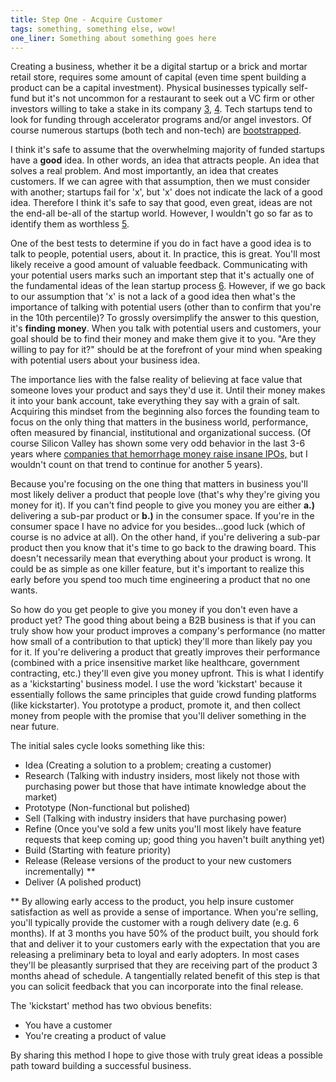 ```yaml
---
title: Step One - Acquire Customer
tags: something, something else, wow!
one_liner: Something about something goes here
---
```


Creating a business, whether it be a digital startup or a brick and mortar retail store, requires some amount of capital (even time spent building a product can be a capital investment). Physical businesses typically self-fund but it's not uncommon for a restaurant to seek out a VC firm or other investors willing to take a stake in its company [3], [4]. Tech startups tend to look for funding through accelerator programs and/or angel investors. Of course numerous startups (both tech and non-tech) are [bootstrapped](http://37signals.com/bootstrapped).

I think it's safe to assume that the overwhelming majority of funded startups have a **good** idea. In other words, an idea that attracts people. An idea that solves a real problem. <span class="hl">And most importantly, an idea that creates customers</span>. If we can agree with that assumption, then we must consider with another; startups fail for 'x', but 'x' does not indicate the lack of a good idea. Therefore I think it's safe to say that good, even great, ideas are not the end-all be-all of the startup world. However, I wouldn't go so far as to identify them as worthless [5].

One of the best tests to determine if you do in fact have a good idea is to talk to people, potential users, about it. In practice, this is great. You'll most likely receive a good amount of valuable feedback. Communicating with your potential users marks such an important step that it's actually one of the fundamental ideas of the lean startup process [6]. However, if we go back to our assumption that 'x' is not a lack of a good idea then what's the importance of talking with potential users (other than to confirm that you're in the 10th percentile)? To grossly oversimplify the answer to this question, it's **finding money**. When you talk with potential users and customers, your goal should be to find their money and make them give it to you. "Are they willing to pay for it?" should be at the forefront of your mind when speaking with potential users about your business idea.

The importance lies with the false reality of believing at face value that someone loves your product and says they'd use it. Until their money makes it into your bank account, take everything they say with a grain of salt. Acquiring this mindset from the beginning also forces the founding team to focus on the only thing that matters in the business world, performance, often measured by financial, institutional and organizational success. (Of course Silicon Valley has shown some very odd behavior in the last 3-6 years where [companies that hemorrhage money raise insane IPOs,](https://www.google.com/webhp?sourceid=chrome-instant&ion=1&espv=2&ie=UTF-8#q=TWTR) but I wouldn't count on that trend to continue for another 5 years).

Because you're focusing on the one thing that matters in business you'll most likely deliver a product that people love (that's why they're giving you money for it). If you can't find people to give you money you are either **a.)** delivering a sub-par product or **b.)** in the consumer space. If you're in the consumer space I have no advice for you besides...good luck (which of course is no advice at all). On the other hand, if you're delivering a sub-par product then you know that it's time to go back to the drawing board. This doesn't necessarily mean that everything about your product is wrong. It could be as simple as one killer feature, but it's important to realize this early before you spend too much time engineering a product that no one wants.

So how do you get people to give you money if you don't even have a product yet? The good thing about being a B2B business is that if you can truly show how your product improves a company's performance (no matter how small of a contribution to that uptick) they'll more than likely pay you for it. If you're delivering a product that greatly improves their performance (combined with a price insensitive market like healthcare, government contracting, etc.) they'll even give you money upfront. This is what I identify as a 'kickstarting' business model. I use the word 'kickstart' because it essentially follows the same principles that guide crowd funding platforms (like kickstarter). <span class="hl">You prototype a product, promote it, and then collect money from people with the promise that you'll deliver something in the near future.</span>

The initial sales cycle looks something like this:

- Idea (Creating a solution to a problem; creating a customer)
- Research (Talking with industry insiders, most likely not those with purchasing power but those that have intimate knowledge about the market)
- Prototype (Non-functional but polished)
- Sell (Talking with industry insiders that have purchasing power)
- Refine (Once you've sold a few units you'll most likely have feature requests that keep coming up; good thing you haven't built anything yet)
- Build (Starting with feature priority)
- Release (Release versions of the product to your new customers incrementally) **
- Deliver (A polished product)

** By allowing early access to the product, you help insure customer satisfaction as well as provide a sense of importance. When you're selling, you'll typically provide the customer with a rough delivery date (e.g. 6 months). If at 3 months you have 50% of the product built, you should fork that and deliver it to your customers early with the expectation that you are releasing a preliminary beta to loyal and early adopters. In most cases they'll be pleasantly surprised that they are receiving part of the product 3 months ahead of schedule. <span class="hl">A tangentially related benefit of this step is that you can solicit feedback that you can incorporate into the final release</span>.

The 'kickstart' method has two obvious benefits:

- You have a customer
- You're creating a product of value

By sharing this method I hope to give those with truly great ideas a possible path toward building a successful business.

[1]: http://en.wikipedia.org/wiki/Apple_Inc.
[2]: http://en.wikipedia.org/wiki/RightNow_Technologies
[3]: http://www.equityeats.com/#about-1
[4]: http://www.foodstart.com/
[5]: http://www.forbes.com/sites/joshsteimle/2013/09/01/why-great-ideas-are-worthless/
[6]: http://theleanstartup.com/